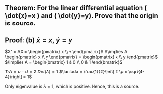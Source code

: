 ## Theorem: For the linear differential equation \( \dot{x}=x \) and \( \dot{y}=y). Prove that the origin is source.


## Proof: (b)  $\dot{x} = x$, $\dot{y} = y$
$X' = AX = \begin{pmatrix} x \\ y  \end{pmatrix}$
$\implies A \begin{pmatrix} x \\ y  \end{pmatrix} = \begin{pmatrix} x \\ y  \end{pmatrix}$
$\implies A = \begin{bmatrix} 1 & 0 \\ 0 & 1  \end{bmatrix}$

$TrA = a + d = 2$
$Det(A) = 1$
$\lambda = \frac{1}{2}\left[ 2 \pm \sqrt{4-4}\right] = 1$

Only eigenvalue is $\lambda = 1$, which is positive.
Hence, this is a source. 
